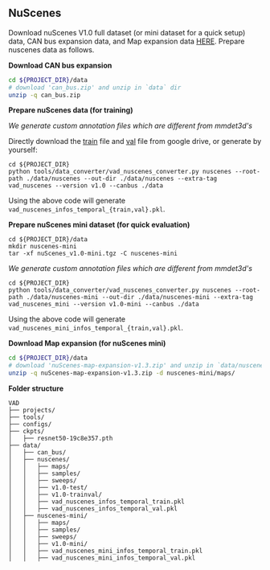 

## NuScenes
Download nuScenes V1.0 full dataset (or mini dataset for a quick setup) data, CAN bus expansion data, and Map expansion data [HERE](https://www.nuscenes.org/download). Prepare nuscenes data as follows.


**Download CAN bus expansion**
```bash
cd ${PROJECT_DIR}/data
# download 'can_bus.zip' and unzip in `data` dir
unzip -q can_bus.zip
```

**Prepare nuScenes data (for training)**

*We generate custom annotation files which are different from mmdet3d's*

Directly download the [train](https://drive.google.com/file/d/1OVd6Rw2wYjT_ylihCixzF6_olrAQsctx/view?usp=sharing) file and [val](https://drive.google.com/file/d/16DZeA-iepMCaeyi57XSXL3vYyhrOQI9S/view?usp=sharing) file from google drive, or generate by yourself:
```shell
cd ${PROJECT_DIR}
python tools/data_converter/vad_nuscenes_converter.py nuscenes --root-path ./data/nuscenes --out-dir ./data/nuscenes --extra-tag vad_nuscenes --version v1.0 --canbus ./data
```

Using the above code will generate `vad_nuscenes_infos_temporal_{train,val}.pkl`.

**Prepare nuScenes mini dataset (for quick evaluation)**

```shell
cd ${PROJECT_DIR}/data
mkdir nuscenes-mini
tar -xf nuScenes_v1.0-mini.tgz -C nuscenes-mini
```

*We generate custom annotation files which are different from mmdet3d's*

```shell
cd ${PROJECT_DIR}
python tools/data_converter/vad_nuscenes_converter.py nuscenes --root-path ./data/nuscenes-mini --out-dir ./data/nuscenes-mini --extra-tag vad_nuscenes_mini --version v1.0-mini --canbus ./data
```

Using the above code will generate `vad_nuscenes_mini_infos_temporal_{train,val}.pkl`.

**Download Map expansion (for nuScenes mini)**
```bash
cd ${PROJECT_DIR}/data
# download 'nuScenes-map-expansion-v1.3.zip' and unzip in `data/nuscenes-mini/maps` dir
unzip -q nuScenes-map-expansion-v1.3.zip -d nuscenes-mini/maps/
```

**Folder structure**
```
VAD
├── projects/
├── tools/
├── configs/
├── ckpts/
│   ├── resnet50-19c8e357.pth
├── data/
│   ├── can_bus/
│   ├── nuscenes/
│   │   ├── maps/
│   │   ├── samples/
│   │   ├── sweeps/
│   │   ├── v1.0-test/
│   │   ├── v1.0-trainval/
│   │   ├── vad_nuscenes_infos_temporal_train.pkl
│   │   ├── vad_nuscenes_infos_temporal_val.pkl
│   ├── nuscenes-mini/
│   │   ├── maps/
│   │   ├── samples/
│   │   ├── sweeps/
│   │   ├── v1.0-mini/
│   │   ├── vad_nuscenes_mini_infos_temporal_train.pkl
│   │   ├── vad_nuscenes_mini_infos_temporal_val.pkl
```
